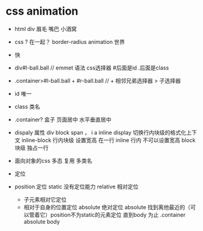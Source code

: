 
# css animation


- html
div
眉毛
嘴巴
小酒窝

- css
? 在一起？
border-radius 
animation 世界


- 快
-  div#l-ball.ball  // emmet 语法  css选择器   #后面是id  .后面是class
- .container>#l-ball.ball + #r-ball.ball  // + 相邻兄弟选择器 > 子选择器
 - id 唯一
 - class 类名
 - .container?
  盒子 页面居中
  水平垂直居中

  - dispaly 属性
  div block 
  span ， i a  inline
  display 切换行内块级的格式化上下文
  inline-block 行内块级 设置宽高 在一行
  inline 行内 不可以设置宽高
  block  块级 独占一行 

  - 面向对象的css
  多态 
  复用  多类名 
  - 定位 
   - position 定位
    static 没有定位能力
    relative 相对定位
      - 子元素相对它定位
      - 相对于自身的位置定位
    absolute 绝对定位
    absolute 找到离他最近的（可以管着它）position不为static的元素定位
    直到body 为止 
    .container absolute  body

